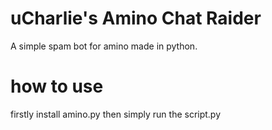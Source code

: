 # uCharlie's Amino Chat Raider
A simple spam bot for amino made in python.

# how to use
firstly install amino.py
then simply run the script.py
